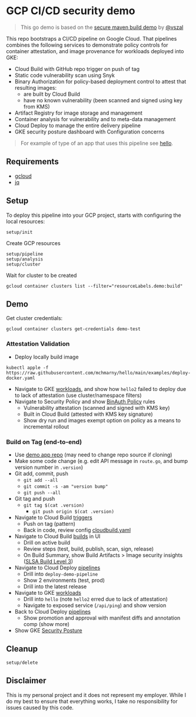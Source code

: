 # GCP CI/CD security demo

> This go demo is based on the [secure maven build demo](https://github.com/vszal/secure-cicd-maven) by [@vszal](https://github.com/vszal)

This repo bootstraps a CI/CD pipeline on Google Cloud. That pipelines combines the following services to demonstrate policy controls for container attestation, and image provenance for workloads deployed into GKE:

* Cloud Build with GitHub repo trigger on push of tag
* Static code vulnerability scan using Snyk 
* Binary Authorization for policy-based deployment control to attest that resulting images:
  * are built by Cloud Build
  * have no known vulnerability (been scanned and signed using key from KMS)
* Artifact Registry for image storage and management
* Container analysis for vulnerability and to meta-data management 
* Cloud Deploy to manage the entire delivery pipeline 
* GKE security posture dashboard with Configuration concerns

> For example of type of an app that uses this pipeline see [hello](https://github.com/mchmarny/hello).

## Requirements 

* [gcloud](https://cloud.google.com/sdk/docs/install)
* [jq](https://stedolan.github.io/jq/download/)

## Setup 

To deploy this pipeline into your GCP project, starts with configuring the local resources:

```shell
setup/init
```

Create GCP resources 

```shell
setup/pipeline
setup/analysis
setup/cluster
```

Wait for cluster to be created

```shell
gcloud container clusters list --filter="resourceLabels.demo:build"
```

## Demo

Get cluster credentials:

```shell
gcloud container clusters get-credentials demo-test
```

### Attestation Validation

* Deploy locally build image 

```shell
kubectl apple -f https://raw.githubusercontent.com/mchmarny/hello/main/examples/deploy-docker.yaml
```

* Navigate to GKE [workloads](https://console.cloud.google.com/kubernetes/workload/overview), and show how `hello2` failed to deploy due to lack of attestation (use cluster/namespace filters)
* Navigate to Security Policy and show [BinAuth Policy](https://console.cloud.google.com/security/binary-authorization/policy) rules
  * Vulnerability attestation (scanned and signed with KMS key)
  * Built in Cloud Build (attested with KMS key signature)
  * Show dry run and images exempt option on policy as a means to incremental rollout

### Build on Tag (end-to-end)

* Use [demo app repo](https://github.com/mchmarny/hello) (may need to change repo source if cloning)
* Make some code change (e.g. edit API message in `route.go`, and bump version number in `.version`)
* Git add, commit, push
  * `git add --all`
  * `git commit -s -am "version bump"`
  * `git push --all`
* Git tag and push 
  * `git tag $(cat .version)`
	* `git push origin $(cat .version)`
* Navigate to Cloud Build [triggers](https://console.cloud.google.com/cloud-build/triggers)
  * Push on tag (pattern)
  * Back in code, review config [cloudbuild.yaml](https://github.com/mchmarny/hello/blob/main/cloudbuild.yaml)
* Navigate to Cloud Build [builds](https://console.cloud.google.com/cloud-build/builds) in UI
  * Drill on active build 
  * Review steps (test, build, publish, scan, sign, release)
  * On Build Summary, show Build Artifacts > Image security insights ([SLSA Build Level 3](https://slsa.dev/spec/v0.1/levels))
* Navigate to Cloud Deploy [pipelines](https://console.cloud.google.com/deploy/delivery-pipelines)
  * Drill into `deploy-demo-pipeline`
  * Show 2 environments (test, prod)
  * Drill into the latest release 
* Navigate to GKE [workloads](https://console.cloud.google.com/kubernetes/workload/overview)
  * Drill into `hello` (note `hello2` erred due to lack of attestation)
  * Navigate to exposed service (`/api/ping`) and show version
* Back to Cloud Deploy [pipelines](https://console.cloud.google.com/deploy/delivery-pipelines) 
  * Show promotion and approval with manifest diffs and annotation comp (show more)
* Show GKE [Security Posture](https://console.cloud.google.com/kubernetes/security/dashboard)

## Cleanup 

```shell
setup/delete
```

## Disclaimer

This is my personal project and it does not represent my employer. While I do my best to ensure that everything works, I take no responsibility for issues caused by this code.